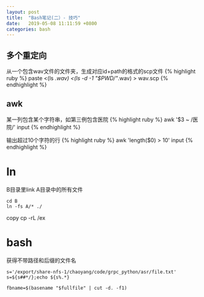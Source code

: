 ```yaml
---
layout: post
title:  "Bash笔记(二）- 技巧"
date:   2019-05-08 11:11:59 +0800
categories: bash
---
```


## 多个重定向
从一个包含wav文件的文件夹，生成对应id+path的格式的scp文件
{% highlight ruby %}
paste <(ls *.wav) <(ls -d -1 "$PWD/"*.wav) > wav.scp
{% endhighlight %}

## awk

某一列包含某个字符串，如第三例包含医院
{% highlight ruby %}
    awk '$3 ~ /医院/' input
{% endhighlight %}


输出超过10个字符的行
{% highlight ruby %}
    awk 'length($0) > 10' input 
{% endhighlight %}

# ln
B目录里link A目录中的所有文件
```
cd B
ln -fs A/* ./ 
```
copy
cp -rL /ex

# bash
获得不带路径和后缀的文件名
```
s='/export/share-nfs-1/chaoyang/code/grpc_python/asr/file.txt'
s=${s##*/};echo ${s%.*}
```

```
fbname=$(basename "$fullfile" | cut -d. -f1)
```



